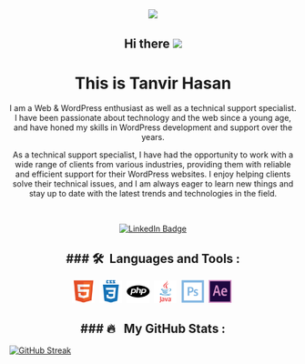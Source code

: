 <div id="header" align="center">
  <img src="https://media.giphy.com/media/v1.Y2lkPTc5MGI3NjExZmVjMjJlOGYyMTExOTBmOTIyMWQ2MmQ2NTdkMDMwYWFlOWNjY2U3ZiZlcD12MV9pbnRlcm5hbF9naWZzX2dpZklkJmN0PXM/M9gbBd9nbDrOTu1Mqx/giphy.gif" width="100"/>
  <h2>
  Hi there
  <img src="https://media.giphy.com/media/hvRJCLFzcasrR4ia7z/giphy.gif" width="30px"/>
</h2>
<h1>
  This is Tanvir Hasan
</h1>
<p>
I am a Web & WordPress enthusiast as well as a technical support specialist. I have been passionate about technology and the web since a young age, and have honed my skills in WordPress development and support over the years.

As a technical support specialist, I have had the opportunity to work with a wide range of clients from various industries, providing them with reliable and efficient support for their WordPress websites. I enjoy helping clients solve their technical issues, and I am always eager to learn new things and stay up to date with the latest trends and technologies in the field.
</p>
<p align="center"><img src="https://komarev.com/ghpvc/?username=tanvirhasan19&style=flat-square&color=blue" alt=""></p>
<a href="https://www.linkedin.com/in/tanvir-hasan-18bb4a15b/"><img src="https://img.shields.io/badge/LinkedIn-blue?style=for-the-badge&logo=linkedin&logoColor=white" alt="LinkedIn Badge"></a>
</div>
<div id="header" align="center">
<h2>### 🛠 &nbsp;Languages and Tools :</h2>
</div>
<div align="center">
<img src="https://github.com/devicons/devicon/blob/master/icons/html5/html5-original.svg" title="HTML5" alt="HTML" width="40" height="40"/>&nbsp;
<img src="https://github.com/devicons/devicon/blob/master/icons/css3/css3-plain-wordmark.svg"  title="CSS3" alt="CSS" width="40" height="40"/>&nbsp;
<img src="https://github.com/devicons/devicon/blob/master/icons/php/php-plain.svg" title="PHP" alt="PHP" width="40" height="40"/>&nbsp;
<img src="https://github.com/devicons/devicon/blob/master/icons/java/java-original-wordmark.svg" title="Java" alt="Java" width="40" height="40"/>&nbsp;
<img src="https://github.com/devicons/devicon/blob/master/icons/photoshop/photoshop-line.svg" title="PhotoShop" alt="PhotoShop" width="40" height="40"/>&nbsp;
<img src="https://github.com/devicons/devicon/blob/master/icons/aftereffects/aftereffects-original.svg" title="After Effects" alt="After Effects" width="40" height="40"/>&nbsp;
</div>
<div id="header" align="center">
<h2>### 🔥 &nbsp; My GitHub Stats :</h2>
</div>

[![GitHub Streak](http://github-readme-streak-stats.herokuapp.com?user=TanvirHasan19&theme=dark&hide_border=true&date_format=j%20M%5B%20Y%5D)](https://git.io/streak-stats)



